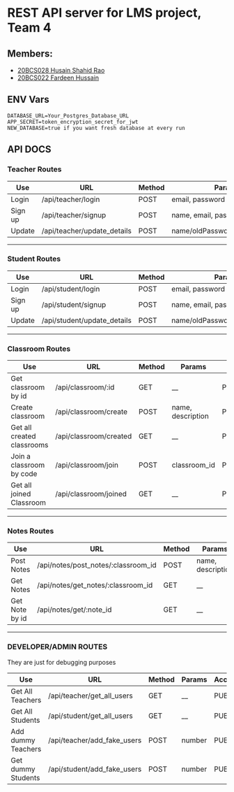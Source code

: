 # REST API server for LMS project, Team 4
## Members:
- [20BCS028 Husain Shahid Rao](https://github.com/husain3012)
- [20BCS022 Fardeen Hussain](https://github.com/Fardeen112)

## ENV Vars

```env
DATABASE_URL=Your_Postgres_Database_URL
APP_SECRET=token_encryption_secret_for_jwt
NEW_DATABASE=true if you want fresh database at every run
```

## API DOCS

### Teacher Routes

| Use     | URL                         | Method | Params                       | Access | Status |
| ------- | --------------------------- | ------ | ---------------------------- | ------ | ------ |
| Login   | /api/teacher/login          | POST   | email, password              | Public | OK     |
| Sign up | /api/teacher/signup         | POST   | name, email, password        | Public | OK     |
| Update  | /api/teacher/update_details | POST   | name/oldPassword,newPassword | Public | OK     |

---

### Student Routes

| Use     | URL                         | Method | Params                       | Access | Status |
| ------- | --------------------------- | ------ | ---------------------------- | ------ | ------ |
| Login   | /api/student/login          | POST   | email, password              | Public | OK     |
| Sign up | /api/student/signup         | POST   | name, email, password        | Public | OK     |
| Update  | /api/student/update_details | POST   | name/oldPassword,newPassword | Public | OK     |

---

### Classroom Routes

| Use                        | URL                    | Method | Params            | Access          | Status |
| -------------------------- | ---------------------- | ------ | ----------------- | --------------- | ------ |
| Get classroom by id        | /api/classroom/:id     | GET    | \_\_              | Private         | OK     |
| Create classroom           | /api/classroom/create  | POST   | name, description | Private/Teacher | OK     |
| Get all created classrooms | /api/classroom/created | GET    | \_\_              | Private/Teacher | OK     |
| Join a classroom by code   | /api/classroom/join    | POST   | classroom_id      | Private/Student | OK     |
| Get all joined Classroom   | /api/classroom/joined  | GET    | \_\_              | Private/Student | OK     |

---

### Notes Routes

| Use            | URL                                 | Method | Params            | Access | Status |
| -------------- | ----------------------------------- | ------ | ----------------- | ------ | ------ |
| Post Notes     | /api/notes/post_notes/:classroom_id | POST   | name, description | PUBLIC | OK     |
| Get Notes      | /api/notes/get_notes/:classroom_id  | GET    | \_\_              | PUBLIC | OK     |
| Get Note by id | /api/notes/get/:note_id             | GET    | \_\_              | PUBLIC | OK     |

---

### DEVELOPER/ADMIN ROUTES

They are just for debugging purposes

| Use                | URL                         | Method | Params | Access | Status |
| ------------------ | --------------------------- | ------ | ------ | ------ | ------ |
| Get All Teachers   | /api/teacher/get_all_users  | GET    | \_\_   | PUBLIC | OK     |
| Get All Students   | /api/student/get_all_users  | GET    | \_\_   | PUBLIC | OK     |
| Add dummy Teachers | /api/teacher/add_fake_users | POST   | number | PUBLIC | OK     |
| Get dummy Students | /api/student/add_fake_users | POST   | number | PUBLIC | OK     |

